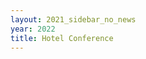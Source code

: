 ```yaml
---
layout: 2021_sidebar_no_news
year: 2022
title: Hotel Conference
---
```


<!-- Cheap housing in the youth hostel 59CHF/night. 

To facilitate the accommodation, the [Vienna House Diplomat Prague](https://www.viennahouse.com/en/diplomat-prague/the-hotel/overview.html) offers single
and double rooms at discounted prices. 

To use the discount, please **do book
through the provided link**: [booking
link](https://book.viennahouse.com/?Chain=14420&hotel=58025&locale=en-US&Arrive=2022-9-9&Depart=2022-9-18&themecode=GROUP&configcode=GROUP&group=Inter_Conf_3D)

**Important: The link is valid only until September 8th.**

Here is more information on the booking conditions:
- The link is active only until September 8th
- The link is valid for reservations between 09/09/2022 and 18/09/2022
- The rates are:
  - 110 EUR / night for a single room
  - 130 EUR / night for a double room
- The price includes breakfast, Wi-Fi connection and VAT
- The price does not include the city fee of 50 Czech crowns (~2 EUR) per person per day
- Possibility of free cancellation 3 days before arrival
- In case of late cancellation, the guest is charged fully
- Booking requires a valid payment/credit card


<img src="{{site.url}}/img/2022/vienna_diplomatic_house.jpg" style="width:100%;"/> -->
